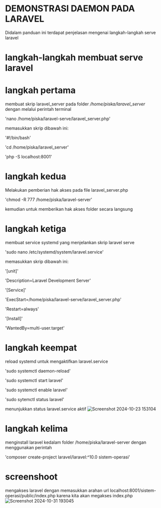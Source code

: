 # DEMONSTRASI DAEMON PADA LARAVEL
Didalam panduan ini terdapat penjelasan mengenai langkah-langkah serve laravel
# langkah-langkah membuat serve laravel
# langkah pertama 
membuat skrip laravel_server pada folder */home/piska/laravel_server* dengan melalui perintah terminal 

'nano /home/piska/laravel-serve/laravel_server.php'

memasukkan skrip dibawah ini:

'#!/bin/bash'

'cd /home/piska/laravel_server'

'php -S localhost:8001'

# langkah kedua
Melakukan pemberian hak akses pada file laravel_server.php

'chmod -R 777 /home/piska/laravel-server'

kemudian untuk memberikan hak akses folder secara langsung

# langkah ketiga
membuat service systemd yang menjelankan skrip laravel serve

'sudo nano /etc/systemd/system/laravel.service'

memasukkan skrip dibawah ini:

'[unit]'

'Description=Laravel Development Server'

'[Service]'

'ExecStart=/home/piska/laravel-serve/laravel_server.php'

'Restart=always'

'[Install]'

'WantedBy=multi-user.target'

# langkah keempat
reload systemd untuk mengaktifkan laravel.service

'sudo systemctl daemon-reload'

'sudo systemctl start laravel'

'sudo systemctl enable laravel'

'sudo sytemctl status laravel'

menunjukkan status laravel.service aktif
![Screenshot 2024-10-23 153104](https://github.com/user-attachments/assets/6716d699-7aba-4719-b3ce-94d5c03d939d)

# langkah kelima
menginstall laravel kedalam folder /home/piska/laravel-server dengan menggunakan perintah

'composer create-project laravel/laravel:^10.0 sistem-operasi'
# screenshoot 
mengakses laravel dengan memasukkan arahan url localhost:8001/sistem-operasi/public/index.php karena kita akan megakses index.php
![Screenshot 2024-10-31 193045](https://github.com/user-attachments/assets/7a4ff0c3-b764-4ad5-af3e-5f6f3056637f)
